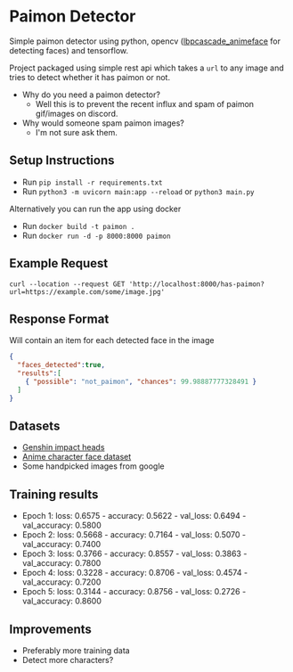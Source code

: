 # Paimon Detector

Simple paimon detector using python, opencv ([lbpcascade_animeface](https://github.com/nagadomi/lbpcascade_animeface) for detecting faces) and tensorflow.

Project packaged using simple rest api which takes a `url` to any image and tries to detect whether it has paimon or not.

- Why do you need a paimon detector?
  - Well this is to prevent the recent influx and spam of paimon gif/images on discord.
- Why would someone spam paimon images?
  - I'm not sure ask them.

## Setup Instructions

- Run `pip install -r requirements.txt`
- Run `python3 -m uvicorn main:app --reload` or `python3 main.py`

Alternatively you can run the app using docker

- Run `docker build -t paimon .`
- Run `docker run -d -p 8000:8000 paimon`

## Example Request

```curl
curl --location --request GET 'http://localhost:8000/has-paimon?url=https://example.com/some/image.jpg'
```

## Response Format

Will contain an item for each detected face in the image

```json
{
  "faces_detected":true,
  "results":[
    { "possible": "not_paimon", "chances": 99.98887777328491 }
  ]
}
```

## Datasets

- [Genshin impact heads](https://www.kaggle.com/datasets/honchokomodo/genshin-impact-heads)
- [Anime character face dataset](https://www.kaggle.com/datasets/thedevastator/anime-face-dataset-by-character-name)
- Some handpicked images from google

## Training results

- Epoch 1: loss: 0.6575 - accuracy: 0.5622 - val_loss: 0.6494 - val_accuracy: 0.5800
- Epoch 2: loss: 0.5668 - accuracy: 0.7164 - val_loss: 0.5070 - val_accuracy: 0.7400
- Epoch 3: loss: 0.3766 - accuracy: 0.8557 - val_loss: 0.3863 - val_accuracy: 0.7800
- Epoch 4: loss: 0.3228 - accuracy: 0.8706 - val_loss: 0.4574 - val_accuracy: 0.7200
- Epoch 5: loss: 0.3144 - accuracy: 0.8756 - val_loss: 0.2726 - val_accuracy: 0.8600

## Improvements

- Preferably more training data
- Detect more characters?
